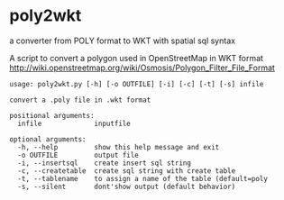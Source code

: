 poly2wkt
========

a converter from POLY format to WKT with spatial sql syntax

A script to convert a polygon used in OpenStreetMap in WKT format
http://wiki.openstreetmap.org/wiki/Osmosis/Polygon_Filter_File_Format

```
usage: poly2wkt.py [-h] [-o OUTFILE] [-i] [-c] [-t] [-s] infile

convert a .poly file in .wkt format

positional arguments:
  infile             inputfile

optional arguments:
  -h, --help         show this help message and exit
  -o OUTFILE         output file
  -i, --insertsql    create insert sql string
  -c, --createtable  create sql string with create table
  -t, --tablename    to assign a name of the table (default=poly
  -s, --silent       dont'show output (default behavior)
```
